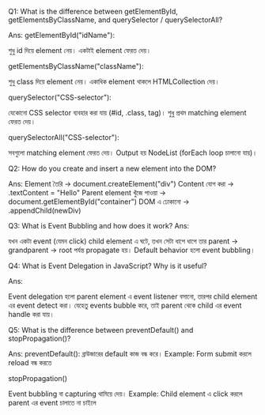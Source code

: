 Q1: What is the difference between getElementById, getElementsByClassName, and querySelector / querySelectorAll?

Ans: getElementById("idName"):

শুধু id দিয়ে element নেয়। একটাই element ফেরত দেয়।

getElementsByClassName("className"):

শুধু class দিয়ে element নেয়। একাধিক element থাকলে HTMLCollection দেয়।

querySelector("CSS-selector"):

যেকোনো CSS selector ব্যবহার করা যায় (#id, .class, tag)। শুধু প্রথম matching element ফেরত দেয়।

querySelectorAll("CSS-selector"):

সবগুলো matching element ফেরত দেয়। Output হয় NodeList (forEach loop চালানো যায়)।

Q2: How do you create and insert a new element into the DOM?

Ans: Element তৈরি → document.createElement("div") Content যোগ করা → .textContent = "Hello" Parent element খুঁজে পাওয়া → document.getElementById("container") DOM এ ঢোকানো → .appendChild(newDiv)

Q3: What is Event Bubbling and how does it work? Ans:

যখন একটা event (যেমন click) child element এ ঘটে, তখন সেটা ধাপে ধাপে তার parent → grandparent → root পর্যন্ত propagate হয়। Default behavior হলো event bubbling।

Q4: What is Event Delegation in JavaScript? Why is it useful?

Ans:

Event delegation হলো parent element এ event listener বসানো, তারপর child element এর event detect করা। যেহেতু events bubble করে, তাই parent থেকে child এর event handle করা যায়।

Q5: What is the difference between preventDefault() and stopPropagation()?

Ans: preventDefault(): ব্রাউজারের default কাজ বন্ধ করে। Example: Form submit করলে reload বন্ধ করতে

stopPropagation()

Event bubbling বা capturing থামিয়ে দেয়। Example: Child element এ click করলে parent এর event চালাতে না চাইলে

